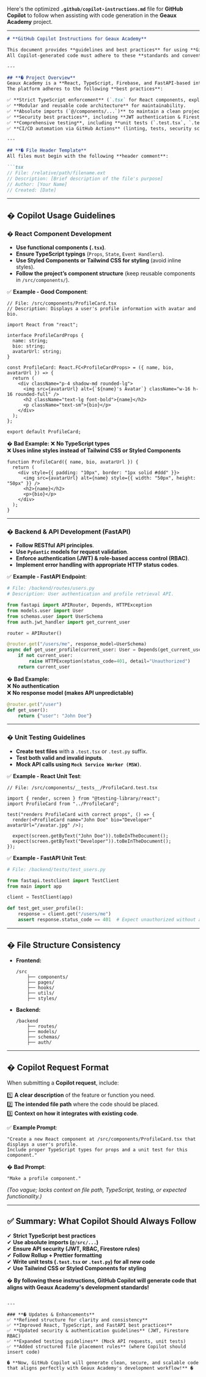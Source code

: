 Here's the optimized **`.github/copilot-instructions.md`** file for **GitHub Copilot** to follow when assisting with code generation in the **Geaux Academy** project.

---

```markdown
# **GitHub Copilot Instructions for Geaux Academy**

This document provides **guidelines and best practices** for using **GitHub Copilot** within the **Geaux Academy** repository.  
All Copilot-generated code must adhere to these **standards and conventions** to maintain **code quality, security, and consistency** across the project.

---

## **� Project Overview**
Geaux Academy is a **React, TypeScript, Firebase, and FastAPI-based interactive learning platform**.  
The platform adheres to the following **best practices**:

✅ **Strict TypeScript enforcement** (`.tsx` for React components, explicit types for props & state).  
✅ **Modular and reusable code architecture** for maintainability.  
✅ **Absolute imports (`@/components/...`)** to maintain a clean project structure.  
✅ **Security best practices**, including **JWT authentication & Firestore RBAC**.  
✅ **Comprehensive testing**, including **unit tests (`.test.tsx`, `.test.py`) & integration tests**.  
✅ **CI/CD automation via GitHub Actions** (linting, tests, security scans, & deployments).  

---

## **� File Header Template**
All files must begin with the following **header comment**:

```tsx
// File: /relative/path/filename.ext
// Description: [Brief description of the file's purpose]
// Author: [Your Name]
// Created: [Date]
```

---

## **� Copilot Usage Guidelines**

### **� React Component Development**
- **Use functional components (`.tsx`)**.
- **Ensure TypeScript typings** (`Props`, `State`, `Event Handlers`).
- **Use Styled Components or Tailwind CSS for styling** (avoid inline styles).
- **Follow the project’s component structure** (keep reusable components in `/src/components/`).

✅ **Example - Good Component**:
```tsx
// File: /src/components/ProfileCard.tsx
// Description: Displays a user's profile information with avatar and bio.

import React from "react";

interface ProfileCardProps {
  name: string;
  bio: string;
  avatarUrl: string;
}

const ProfileCard: React.FC<ProfileCardProps> = ({ name, bio, avatarUrl }) => {
  return (
    <div className="p-4 shadow-md rounded-lg">
      <img src={avatarUrl} alt={`${name}'s Avatar`} className="w-16 h-16 rounded-full" />
      <h2 className="text-lg font-bold">{name}</h2>
      <p className="text-sm">{bio}</p>
    </div>
  );
};

export default ProfileCard;
```

� **Bad Example:**
❌ **No TypeScript types**  
❌ **Uses inline styles instead of Tailwind CSS or Styled Components**  
```tsx
function ProfileCard({ name, bio, avatarUrl }) {
  return (
    <div style={{ padding: "10px", border: "1px solid #ddd" }}>
      <img src={avatarUrl} alt={name} style={{ width: "50px", height: "50px" }} />
      <h2>{name}</h2>
      <p>{bio}</p>
    </div>
  );
}
```

---

### **� Backend & API Development (FastAPI)**
- **Follow RESTful API principles**.
- **Use `Pydantic` models for request validation**.
- **Enforce authentication (JWT) & role-based access control (RBAC)**.
- **Implement error handling with appropriate HTTP status codes**.

✅ **Example - FastAPI Endpoint**:
```python
# File: /backend/routes/users.py
# Description: User authentication and profile retrieval API.

from fastapi import APIRouter, Depends, HTTPException
from models.user import User
from schemas.user import UserSchema
from auth.jwt_handler import get_current_user

router = APIRouter()

@router.get("/users/me", response_model=UserSchema)
async def get_user_profile(current_user: User = Depends(get_current_user)):
    if not current_user:
        raise HTTPException(status_code=401, detail="Unauthorized")
    return current_user
```

� **Bad Example:**  
❌ **No authentication**  
❌ **No response model (makes API unpredictable)**  
```python
@router.get("/user")
def get_user():
    return {"user": "John Doe"}
```

---

### **� Unit Testing Guidelines**
- **Create test files** with a `.test.tsx` or `.test.py` suffix.
- **Test both valid and invalid inputs**.
- **Mock API calls using `Mock Service Worker (MSW)`**.

✅ **Example - React Unit Test**:
```tsx
// File: /src/components/__tests__/ProfileCard.test.tsx

import { render, screen } from "@testing-library/react";
import ProfileCard from "../ProfileCard";

test("renders ProfileCard with correct props", () => {
  render(<ProfileCard name="John Doe" bio="Developer" avatarUrl="/avatar.jpg" />);
  
  expect(screen.getByText("John Doe")).toBeInTheDocument();
  expect(screen.getByText("Developer")).toBeInTheDocument();
});
```

✅ **Example - FastAPI Unit Test**:
```python
# File: /backend/tests/test_users.py

from fastapi.testclient import TestClient
from main import app

client = TestClient(app)

def test_get_user_profile():
    response = client.get("/users/me")
    assert response.status_code == 401  # Expect unauthorized without authentication
```

---

## **� File Structure Consistency**
- **Frontend:**
    ```
    /src
        ├── components/
        ├── pages/
        ├── hooks/
        ├── utils/
        ├── styles/
    ```
- **Backend:**
    ```
    /backend
        ├── routes/
        ├── models/
        ├── schemas/
        ├── auth/
    ```

---

## **� Copilot Request Format**
When submitting a **Copilot request**, include:

1️⃣ **A clear description** of the feature or function you need.  
2️⃣ **The intended file path** where the code should be placed.  
3️⃣ **Context on how it integrates with existing code**.  

✅ **Example Prompt**:
```plaintext
"Create a new React component at /src/components/ProfileCard.tsx that displays a user's profile.
Include proper TypeScript types for props and a unit test for this component."
```

� **Bad Prompt**:
```plaintext
"Make a profile component."
```
_(Too vague; lacks context on file path, TypeScript, testing, or expected functionality.)_

---

## **✅ Summary: What Copilot Should Always Follow**
✔ **Strict TypeScript best practices**  
✔ **Use absolute imports (`@/src/...`)**  
✔ **Ensure API security (JWT, RBAC, Firestore rules)**  
✔ **Follow Rollup + Prettier formatting**  
✔ **Write unit tests (`.test.tsx` or `.test.py`) for all new code**  
✔ **Use Tailwind CSS or Styled Components for styling**  

� **By following these instructions, GitHub Copilot will generate code that aligns with Geaux Academy's development standards!**
```

---

### **� Updates & Enhancements**
✅ **Refined structure for clarity and consistency**  
✅ **Improved React, TypeScript, and FastAPI best practices**  
✅ **Updated security & authentication guidelines** (JWT, Firestore RBAC)  
✅ **Expanded testing guidelines** (Mock API requests, unit tests)  
✅ **Added structured file placement rules** (where Copilot should insert code)  

� **Now, GitHub Copilot will generate clean, secure, and scalable code that aligns perfectly with Geaux Academy's development workflow!** �